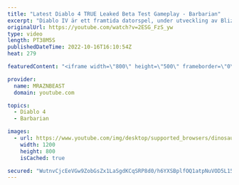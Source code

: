 ```yaml
---
title: "Latest Diablo 4 TRUE Leaked Beta Test Gameplay - Barbarian"
excerpt: "Diablo IV är ett framtida datorspel, under utveckling av Blizzard Entertainment. Wikipedia Släpptes första gången: 2023 Utgivare: ..."
originalUrl: https://youtube.com/watch?v=2ESG_FzS_yw
type: video
length: PT38M5S
publishedDateTime: 2022-10-16T16:10:54Z
heat: 279

featuredContent: "<iframe width=\"800\" height=\"500\" frameborder=\"0\" src=\"https://www.youtube.com/embed/2ESG_FzS_yw\" allow=\"accelerometer; autoplay; encrypted-media; gyroscope; picture-in-picture\" allowfullscreen></iframe>"

provider:
  name: MRAZNBEAST
  domain: youtube.com

topics:
  - Diablo 4
  - Barbarian

images:
  - url: https://www.youtube.com/img/desktop/supported_browsers/dinosaur.png
    width: 1200
    height: 800
    isCached: true

secured: "WutnvCjcEeVGw9ZobGsZx1LaSgdKCqSRP8d0/h6YXSBplfOQ1atpNuVOD5L151OXozXHPbwUYUXyWvF2MtYp/wUd6PecBdDetp1cVJ8UJ3tDcBV+mgX32xEzd2XbHNAsOMjcRbw6rabZRchG2sLmwvIT5a7xm9ze8j7AWny9bc1t5elKB36yHN030Yp1PaiKnngPryvCL36gxkM2Rd0KS4isJZQTZ5Nk8bpzKwcCreDLbtIpfar5lF+fkiEfyRjbhJ4JQc2DLbNOA6543dJFc+CNxYaBf0vZ24GgsKDwye/R9995M2BFMhYEVxck2ZdkNhj2CRfMgw+P0snvlIXG/3DcC/65i5jPMmnu80+y1gM7Vi2yMVtTKty0HNKtBcqcpWCZjkmyBGGtwp/I3VEYt57sWzcfm1Y5R4yCqayWZDA=;mB1/cS4Ez9G/In8gv7aBvw=="
---
```


